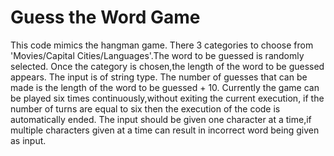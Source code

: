 # Guess the Word Game 

This code mimics the hangman game. There 3 categories to choose from 'Movies/Capital Cities/Languages'.The word to be guessed is randomly selected. Once the category is chosen,the length of the word to be guessed appears. The input is of string type. 
The number of guesses that can be made is the length of the word to be guessed + 10. 
Currently the game can be played six times continuously,without exiting the current execution, if the number of turns are equal to six then the execution of the code is automatically ended.
The input should be given one character at a time,if multiple characters given at a time can result in incorrect word being given as input.


